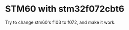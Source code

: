 STM60 with stm32f072cbt6
================================
Try to change stm60's f103 to f072, and make it work.
